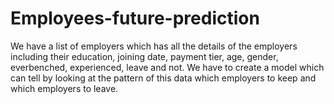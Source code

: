 # Employees-future-prediction
We have a list of employers which has all the details of the employers including their education, joining date, payment tier, age, gender, everbenched, experienced, leave and not. We have to create a model which can tell by looking at the pattern of this data which employers to keep and which employers to leave.
